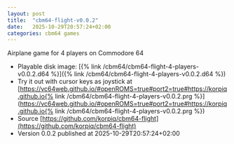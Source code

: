 ```yaml
---
layout: post
title:  "cbm64-flight-v0.0.2"
date:   2025-10-29T20:57:24+02:00
categories: cbm64 games
---
```


Airplane game for 4 players on Commodore 64

- Playable disk image: [{% link /cbm64/cbm64-flight-4-players-v0.0.2.d64 %}]({% link /cbm64/cbm64-flight-4-players-v0.0.2.d64 %})
- Try it out with cursor keys as joystick at [https://vc64web.github.io/#openROMS=true#port2=true#https://korpiq.github.io{% link /cbm64/cbm64-flight-4-players-v0.0.2.prg %}](https://vc64web.github.io/#openROMS=true#port2=true#https://korpiq.github.io{% link /cbm64/cbm64-flight-4-players-v0.0.2.prg %})
- Source [https://github.com/korpiq/cbm64-flight](https://github.com/korpiq/cbm64-flight)
- Version 0.0.2 published at 2025-10-29T20:57:24+02:00

